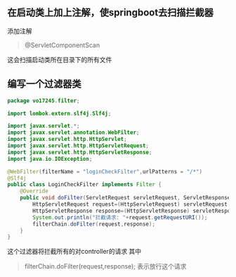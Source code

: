 ## 在启动类上加上注解，使springboot去扫描拦截器

添加注解

>@ServletComponentScan

这会扫描启动类所在目录下的所有文件

## 编写一个过滤器类

```java
package vo17245.filter;

import lombok.extern.slf4j.Slf4j;

import javax.servlet.*;
import javax.servlet.annotation.WebFilter;
import javax.servlet.http.HttpServlet;
import javax.servlet.http.HttpServletRequest;
import javax.servlet.http.HttpServletResponse;
import java.io.IOException;

@WebFilter(filterName = "loginCheckFilter",urlPatterns = "/*")
@Slf4j
public class LoginCheckFilter implements Filter {
    @Override
    public void doFilter(ServletRequest servletRequest, ServletResponse servletResponse, FilterChain filterChain) throws ServletException, IOException {
        HttpServletRequest request=(HttpServletRequest) servletRequest;
        HttpServletResponse response=(HttpServletResponse) servletResponse;
        System.out.println("拦截请求: "+request.getRequestURI());
        filterChain.doFilter(request,response);
    }
}

```

这个过滤器将拦截所有的对controller的请求
其中
>filterChain.doFilter(request,response);
表示放行这个请求
